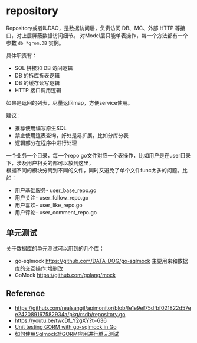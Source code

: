# repository

Repository或者叫DAO，是数据访问层，负责访问 DB、MC、外部 HTTP 等接口，对上层屏蔽数据访问细节。
对Model层只能单表操作，每一个方法都有一个参数 `db *grom.DB` 实例。

具体职责有：
 - SQL 拼接和 DB 访问逻辑
 - DB 的拆库折表逻辑
 - DB 的缓存读写逻辑
 - HTTP 接口调用逻辑

如果是返回的列表，尽量返回map，方便service使用。

建议：
 - 推荐使用编写原生SQL
 - 禁止使用连表查询，好处是易扩展，比如分库分表
 - 逻辑部分在程序中进行处理
 
 一个业务一个目录，每一个repo go文件对应一个表操作，比如用户是在user目录下，涉及用户相关的都可以放到这里，  
 根据不同的模块分离到不同的文件，同时又避免了单个文件func太多的问题。比如：
  - 用户基础服务- user_base_repo.go
  - 用户关注- user_follow_repo.go
  - 用户喜欢- user_like_repo.go
  - 用户评论- user_comment_repo.go

## 单元测试

关于数据库的单元测试可以用到的几个库：
 - go-sqlmock https://github.com/DATA-DOG/go-sqlmock 主要用来和数据库的交互操作:增删改
 - GoMock https://github.com/golang/mock

## Reference
 - https://github.com/realsangil/apimonitor/blob/fe1e9ef75dfbf021822d57ee242089167582934a/pkg/rsdb/repository.go
 - https://youtu.be/twcDf_Y2gXY?t=636
 - [Unit testing GORM with go-sqlmock in Go](https://medium.com/@rosaniline/unit-testing-gorm-with-go-sqlmock-in-go-93cbce1f6b5b)
 - [如何使用Sqlmock对GORM应用进行单元测试](https://1024casts.com/topics/R9re7QDaq8MnJoaXRZxdljbNA5BwoK)